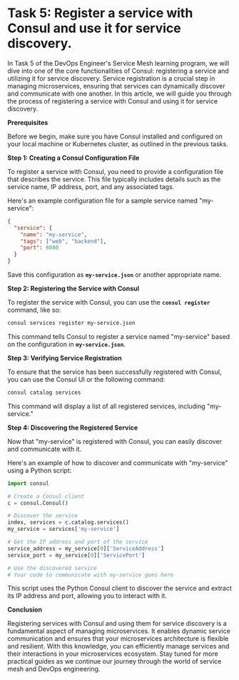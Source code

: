 # Task 5: Register a service with Consul and use it for service discovery.

In Task 5 of the DevOps Engineer's Service Mesh learning program, we will dive into one of the core functionalities of Consul: registering a service and utilizing it for service discovery. Service registration is a crucial step in managing microservices, ensuring that services can dynamically discover and communicate with one another. In this article, we will guide you through the process of registering a service with Consul and using it for service discovery.

**Prerequisites**

Before we begin, make sure you have Consul installed and configured on your local machine or Kubernetes cluster, as outlined in the previous tasks.

**Step 1: Creating a Consul Configuration File**

To register a service with Consul, you need to provide a configuration file that describes the service. This file typically includes details such as the service name, IP address, port, and any associated tags.

Here's an example configuration file for a sample service named "my-service":

```json
{
  "service": {
    "name": "my-service",
    "tags": ["web", "backend"],
    "port": 8080
  }
}
```

Save this configuration as **`my-service.json`** or another appropriate name.

**Step 2: Registering the Service with Consul**

To register the service with Consul, you can use the **`consul register`** command, like so:

```bash
consul services register my-service.json
```

This command tells Consul to register a service named "my-service" based on the configuration in **`my-service.json`**.

**Step 3: Verifying Service Registration**

To ensure that the service has been successfully registered with Consul, you can use the Consul UI or the following command:

```bash
consul catalog services
```

This command will display a list of all registered services, including "my-service."

**Step 4: Discovering the Registered Service**

Now that "my-service" is registered with Consul, you can easily discover and communicate with it.

Here's an example of how to discover and communicate with "my-service" using a Python script:

```python
import consul

# Create a Consul client
c = consul.Consul()

# Discover the service
index, services = c.catalog.services()
my_service = services['my-service']

# Get the IP address and port of the service
service_address = my_service[0]['ServiceAddress']
service_port = my_service[0]['ServicePort']

# Use the discovered service
# Your code to communicate with my-service goes here
```

This script uses the Python Consul client to discover the service and extract its IP address and port, allowing you to interact with it.

**Conclusion**

Registering services with Consul and using them for service discovery is a fundamental aspect of managing microservices. It enables dynamic service communication and ensures that your microservices architecture is flexible and resilient. With this knowledge, you can efficiently manage services and their interactions in your microservices ecosystem. Stay tuned for more practical guides as we continue our journey through the world of service mesh and DevOps engineering.